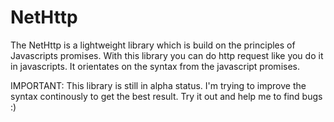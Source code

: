 # NetHttp

The NetHttp is a lightweight library which is build on the principles of Javascripts promises. With this library you can do http request like you do it in javascripts. 
It orientates on the syntax from the javascript promises.

IMPORTANT: This library is still in alpha status. I'm trying to improve the syntax continously to get the best result. Try it out and help me 
to find bugs :)

